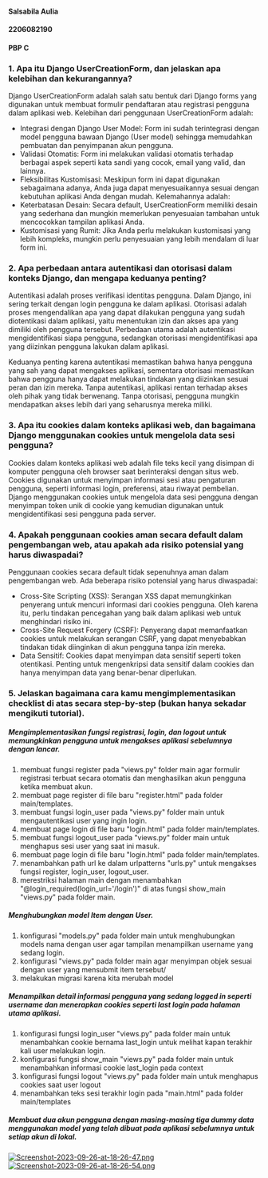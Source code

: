#### Salsabila Aulia
#### 2206082190
#### PBP C

### 1.	Apa itu Django UserCreationForm, dan jelaskan apa kelebihan dan kekurangannya?
Django UserCreationForm adalah salah satu bentuk dari Django forms yang digunakan untuk membuat formulir pendaftaran atau registrasi pengguna dalam aplikasi web. Kelebihan dari penggunaan UserCreationForm adalah:
- Integrasi dengan Django User Model: Form ini sudah terintegrasi dengan model pengguna bawaan Django (User model) sehingga memudahkan pembuatan dan penyimpanan akun pengguna.
- Validasi Otomatis: Form ini melakukan validasi otomatis terhadap berbagai aspek seperti kata sandi yang cocok, email yang valid, dan lainnya.
- Fleksibilitas Kustomisasi: Meskipun form ini dapat digunakan sebagaimana adanya, Anda juga dapat menyesuaikannya sesuai dengan kebutuhan aplikasi Anda dengan mudah.
Kelemahannya adalah:
- Keterbatasan Desain: Secara default, UserCreationForm memiliki desain yang sederhana dan mungkin memerlukan penyesuaian tambahan untuk mencocokkan tampilan aplikasi Anda.
- Kustomisasi yang Rumit: Jika Anda perlu melakukan kustomisasi yang lebih kompleks, mungkin perlu penyesuaian yang lebih mendalam di luar form ini.

### 2.	Apa perbedaan antara autentikasi dan otorisasi dalam konteks Django, dan mengapa keduanya penting?
Autentikasi adalah proses verifikasi identitas pengguna. Dalam Django, ini sering terkait dengan login pengguna ke dalam aplikasi. Otorisasi adalah proses mengendalikan apa yang dapat dilakukan pengguna yang sudah diotentikasi dalam aplikasi, yaitu menentukan izin dan akses apa yang dimiliki oleh pengguna tersebut. Perbedaan utama adalah autentikasi mengidentifikasi siapa pengguna, sedangkan otorisasi mengidentifikasi apa yang diizinkan pengguna lakukan dalam aplikasi.

Keduanya penting karena autentikasi memastikan bahwa hanya pengguna yang sah yang dapat mengakses aplikasi, sementara otorisasi memastikan bahwa pengguna hanya dapat melakukan tindakan yang diizinkan sesuai peran dan izin mereka. Tanpa autentikasi, aplikasi rentan terhadap akses oleh pihak yang tidak berwenang. Tanpa otorisasi, pengguna mungkin mendapatkan akses lebih dari yang seharusnya mereka miliki.

### 3.	Apa itu cookies dalam konteks aplikasi web, dan bagaimana Django menggunakan cookies untuk mengelola data sesi pengguna?
Cookies dalam konteks aplikasi web adalah file teks kecil yang disimpan di komputer pengguna oleh browser saat berinteraksi dengan situs web. Cookies digunakan untuk menyimpan informasi sesi atau pengaturan pengguna, seperti informasi login, preferensi, atau riwayat pembelian. Django menggunakan cookies untuk mengelola data sesi pengguna dengan menyimpan token unik di cookie yang kemudian digunakan untuk mengidentifikasi sesi pengguna pada server.

### 4.	Apakah penggunaan cookies aman secara default dalam pengembangan web, atau apakah ada risiko potensial yang harus diwaspadai?
Penggunaan cookies secara default tidak sepenuhnya aman dalam pengembangan web. Ada beberapa risiko potensial yang harus diwaspadai:
- Cross-Site Scripting (XSS): Serangan XSS dapat memungkinkan penyerang untuk mencuri informasi dari cookies pengguna. Oleh karena itu, perlu tindakan pencegahan yang baik dalam aplikasi web untuk menghindari risiko ini.
- Cross-Site Request Forgery (CSRF): Penyerang dapat memanfaatkan cookies untuk melakukan serangan CSRF, yang dapat menyebabkan tindakan tidak diinginkan di akun pengguna tanpa izin mereka.
- Data Sensitif: Cookies dapat menyimpan data sensitif seperti token otentikasi. Penting untuk mengenkripsi data sensitif dalam cookies dan hanya menyimpan data yang benar-benar diperlukan.

### 5.	Jelaskan bagaimana cara kamu mengimplementasikan checklist di atas secara step-by-step (bukan hanya sekadar mengikuti tutorial).
#####   Mengimplementasikan fungsi registrasi, login, dan logout untuk memungkinkan pengguna untuk mengakses aplikasi sebelumnya dengan lancar.
1. membuat fungsi register pada "views.py" folder main agar formulir registrasi terbuat secara otomatis dan menghasilkan akun pengguna ketika membuat akun.
2. membuat page register di file baru "register.html" pada folder main/templates.
3. membuat fungsi login_user pada "views.py" folder main untuk mengautentikasi user yang ingin login.
4. membuat page login di file baru "login.html" pada folder main/templates.
5. membuat fungsi logout_user pada "views.py" folder main untuk menghapus sesi user yang saat ini masuk.
6. membuat page login di file baru "login.html" pada folder main/templates.
7. menambahkan path url ke dalam urlpatterns "urls.py" untuk mengakses fungsi register, login_user, logout_user.
8. merestriksi halaman main dengan menambahkan "@login_required(login_url='/login')" di atas fungsi show_main "views.py" pada folder main.

#####   Menghubungkan model Item dengan User.
1. konfigurasi "models.py" pada folder main untuk menghubungkan models nama dengan user agar tampilan menampilkan username yang sedang login.
2. konfigurasi "views.py" pada folder main agar menyimpan objek sesuai dengan user yang mensubmit item tersebut/
3. melakukan migrasi karena kita merubah model

#####   Menampilkan detail informasi pengguna yang sedang logged in seperti username dan menerapkan cookies seperti last login pada halaman utama aplikasi.
1. konfigurasi fungsi login_user "views.py" pada folder main untuk menambahkan cookie bernama last_login untuk melihat kapan terakhir kali user melakukan login.
2. konfigurasi fungsi show_main "views.py" pada folder main untuk menambahkan informasi cookie last_login pada context
3. konfigurasi fungsi logout "views.py" pada folder main untuk menghapus cookies saat user logout
4. menambahkan teks sesi terakhir login pada "main.html" pada folder main/templates

#####   Membuat dua akun pengguna dengan masing-masing tiga dummy data menggunakan model yang telah dibuat pada aplikasi sebelumnya untuk setiap akun di lokal.
[![Screenshot-2023-09-26-at-18-26-47.png](https://i.postimg.cc/jSTQ46XL/Screenshot-2023-09-26-at-18-26-47.png)](https://postimg.cc/crDnsnPS)
[![Screenshot-2023-09-26-at-18-26-54.png](https://i.postimg.cc/HnBHv9Md/Screenshot-2023-09-26-at-18-26-54.png)](https://postimg.cc/V0r3dM4V)
